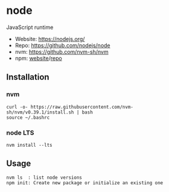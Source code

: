 # node

JavaScript runtime

- Website: <https://nodejs.org/>
- Repo: <https://github.com/nodejs/node>
- nvm: <https://github.com/nvm-sh/nvm>
- npm: [website](https://www.npmjs.com/)/[repo](https://github.com/npm/cli)

## Installation

### nvm

```text
curl -o- https://raw.githubusercontent.com/nvm-sh/nvm/v0.39.1/install.sh | bash
source ~/.bashrc
```

### node LTS

```text
nvm install --lts
```

## Usage

```text
nvm ls  : list node versions
npm init: Create new package or initialize an existing one
```
